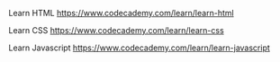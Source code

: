 
Learn HTML 
https://www.codecademy.com/learn/learn-html

Learn CSS 
https://www.codecademy.com/learn/learn-css

Learn Javascript 
https://www.codecademy.com/learn/learn-javascript

